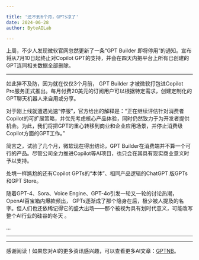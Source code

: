 ```yaml
---

title: '还不到6个月，GPTs凉了'
date: 2024-06-28
author: ByteAILab

---
```


上周，不少人发现微软官网忽然更新了一条“GPT Builder 即将停用”的通知。宣布将从7月10日起终止对Copilot GPT的支持，并会在四天内把平台上所有已创建的GPT连同相关数据全部删除。

---


如此猝不及防，因为就在仅仅3个月前， GPT Builder 才被微软打包进Copilot Pro服务正式推出。每月付费20美元的订阅用户可以根据特定需求，创建定制化的GPT聊天机器人来自用或分享。

对于刚上线就遭遇光速“停服”，官方给出的解释是：“正在继续评估针对消费者Copilot的可扩展策略，并优先考虑核心产品体验，同时仍然致力于为开发者提供机会。为此，我们将把GPT的重心转移到商业和企业应用场景，并停止消费级Copilot方面的GPT工作。”

简言之，试验了几个月，微软现在得出结论，GPT Builder在消费端并不算一个可行的产品。尽管公司全力推进Copilot等AI项目，也只会在其具有现实商业意义时予以支持。

处境一样尴尬的还有Copilot GPTs的“本体”、相同产品逻辑的ChatGPT 版GPTs和GPT Store。

随着GPT-4、Sora、Voice Engine、GPT-4o引发一轮又一轮的讨论热潮， OpenAI百宝箱内爆款频出， GPTs逐渐成了那个隐身在后，极少被人提及的名字。但人们也还依稀记得它的盛大出场——那个被视为具有划时代意义，可能改写整个AI行业的硅谷的冬天 。

...

---
---
感谢阅读！如果您对AI的更多资讯感兴趣，可以查看更多AI文章：[GPTNB](https://gptnb.com)。